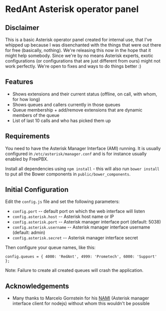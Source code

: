 RedAnt Asterisk operator panel
==============================

Disclaimer
----------

This is a basic Asterisk operator panel created for internal use, that I've whipped up because I was disenchanted with the things that were out there for free (basically, nothing). We're releasing this now in the hope that it might help somebody.
Since we're by no means Asterisk experts, exotic configurations (or configurations that are just different from ours) might not work perfectly. We're open to fixes and ways to do things better :)

Features
--------

* Shows extensions and their current status (offline, on call, with whom, for how long)
* Shows queues and callers currently in those queues
* Queue membership + add/remove extensions that are dynamic members of the queue
* List of last 10 calls and who has picked them up

Requirements
------------

You need to have the Asterisk Manager Interface (AMI) running. It is usually configured in `/etc/asterisk/manager.conf` and is for instance usually enabled by FreePBX.

Install all dependencies using `npm install` - this will also run `bower install` to put all the Bower components in `public/bower_components`.

Initial Configuration
---------------------

Edit the `config.js` file and set the following parameters:

- `config.port` -- default port on which the web interface will listen
- `config.asterisk.host` -- Asterisk host name or IP
- `config.asterisk.port` -- Asterisk manager interface port (default: 5038)
- `config.asterisk.username` -- Asterisk manager interface username (default: admin)
- `config.asterisk.secret` -- Asterisk manager interface secret

Then configure your queue names, like this:

`config.queues = { 4000: 'RedAnt', 4999: 'Prometech', 6000: 'Support' };`

Note: Failure to create all created queues will crash the application.

Acknowledgements
----------------

* Many thanks to Marcelo Gornstein for his [NAMI](http://marcelog.github.com/Nami) (Asterisk manager interface client for nodejs) without whom this wouldn't be possible
